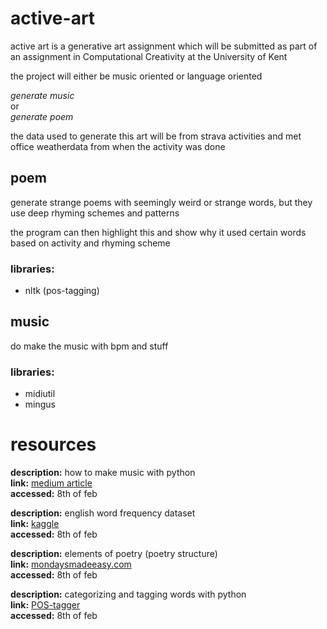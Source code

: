 # active-art
active art is a generative art assignment which will be submitted as part of an assignment in Computational Creativity at the University of Kent

the project will either be music oriented or language oriented

*generate music* \
or \
*generate poem*

the data used to generate this art will be from strava activities and met office weatherdata from when the activity was done

## poem
generate strange poems with seemingly weird or strange words, but they use deep rhyming schemes and patterns

the program can then highlight this and show why it used certain words based on activity and rhyming scheme

### libraries:
- nltk (pos-tagging)

## music
do make the music with bpm and stuff

### libraries:
- midiutil
- mingus

# resources

**description:** how to make music with python \
**link:** [medium article](https://medium.com/@stevehiehn/how-to-generate-music-with-python-the-basics-62e8ea9b99a5) \
**accessed:** 8th of feb

**description:** english word frequency dataset \
**link:** [kaggle](https://www.kaggle.com/datasets/rtatman/english-word-frequency) \
**accessed:** 8th of feb

**description:** elements of poetry (poetry structure) \
**link:** [mondaysmadeeasy.com](https://mondaysmadeeasy.com/elements-of-poetry/) \
**accessed:** 8th of feb

**description:** categorizing and tagging words with python \
**link:** [POS-tagger](https://www.nltk.org/book_1ed/ch05.html) \
**accessed:** 8th of feb
